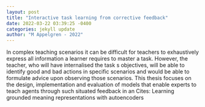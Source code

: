 ```yaml
--- 
layout: post 
title: "Interactive task learning from corrective feedback" 
date: 2022-03-22 03:39:25 -0400 
categories: jekyll update 
author: "M Appelgren - 2022" 
--- 
```

In complex teaching scenarios it can be difficult for teachers to exhaustively express all information a learner requires to master a task. However, the teacher, who will have internalised the task s objectives, will be able to identify good and bad actions in specific scenarios and would be able to formulate advice upon observing those scenarios. This thesis focuses on the design, implementation and evaluation of models that enable experts to teach agents through such situated feedback in an Cites: Learning grounded meaning representations with autoencoders